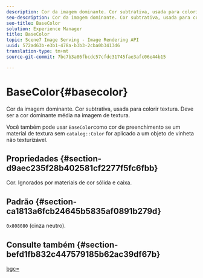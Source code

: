 ```yaml
---
description: Cor da imagem dominante. Cor subtrativa, usada para colorir textura. Deve ser a cor dominante média na imagem de textura.
seo-description: Cor da imagem dominante. Cor subtrativa, usada para colorir textura. Deve ser a cor dominante média na imagem de textura.
seo-title: BaseColor
solution: Experience Manager
title: BaseColor
topic: Scene7 Image Serving - Image Rendering API
uuid: 572ad63b-e3b1-478a-b3b3-2cba0b3413d6
translation-type: tm+mt
source-git-commit: 7bc7b3a86fbcdc57cfdc31745fae3afc06e44b15

---
```



# BaseColor{#basecolor}

Cor da imagem dominante. Cor subtrativa, usada para colorir textura. Deve ser a cor dominante média na imagem de textura.

Você também pode usar `BaseColor`como cor de preenchimento se um material de textura sem `catalog::Color` for aplicado a um objeto de vinheta não texturizável.

## Propriedades {#section-d9aec235f28b402581cf2277f5fc6fbb}

Cor. Ignorados por materiais de cor sólida e caixa.

## Padrão {#section-ca1813a6fcb24645b5835af0891b279d}

`0x808080` (cinza neutro).

## Consulte também {#section-befd1fb832c447579185b62ac39df67b}

[bgc=](../../../../../ir-api/http-protocol/image-rendering-api-ref/c-ir-http-protocol-ref/c-ir-http-protocol-command-reference/r-ir-bgc.md#reference-3f5c78cea01c4a85aa582076d23aebb0)
